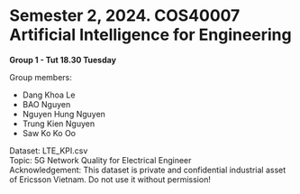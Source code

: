 # Semester 2, 2024. COS40007 Artificial Intelligence for Engineering
**Group 1 - Tut 18.30 Tuesday**

Group members:  
- Dang Khoa Le  
- BAO Nguyen  
- Nguyen Hung Nguyen  
- Trung Kien Nguyen  
- Saw Ko Ko Oo  

Dataset: LTE_KPI.csv  
Topic: 5G Network Quality for Electrical Engineer  
Acknowledgement: This dataset is private and confidential industrial asset of Ericsson Vietnam. Do not use it without permission!  
